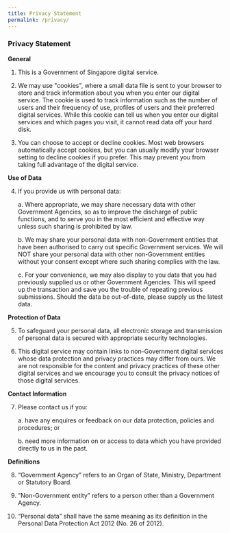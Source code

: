 ```yaml
---
title: Privacy Statement
permalink: /privacy/
---
```

### **Privacy Statement**

**General**

1. This is a Government of Singapore digital service.
 
2. We may use "cookies", where a small data file is sent to your browser to store and track information about you when you enter our digital service. The cookie is used to track information such as the number of users and their frequency of use, profiles of users and their preferred digital services. While this cookie can tell us when you enter our digital services and which pages you visit, it cannot read data off your hard disk.  

3. You can choose to accept or decline cookies. Most web browsers automatically accept cookies, but you can usually modify your browser setting to decline cookies if you prefer. This may prevent you from taking full advantage of the digital service.  

**Use of Data**

4. If you provide us with personal data:

   a. Where appropriate, we may share necessary data with other Government Agencies, so as to improve the discharge of public functions, and to serve you in the most efficient and effective way unless such sharing is prohibited by law.

   b. We may share your personal data with non-Government entities that have been authorised to carry out specific Government services. We will NOT share your personal data with other non-Government entities without your consent except where such sharing complies with the law.

   c. For your convenience, we may also display to you data that you had previously supplied us or other Government Agencies. This will speed up the transaction and save you the trouble of repeating previous submissions. Should the data be out-of-date, please supply us the latest data.

**Protection of Data**

5. To safeguard your personal data, all electronic storage and transmission of personal data is secured with appropriate security technologies.  

6. This digital service may contain links to non-Government digital services whose data protection and privacy practices may differ from ours.  We are not responsible for the content and privacy practices of these other digital services and we encourage you to consult the privacy notices of those digital services.  

**Contact Information**

7. Please contact us if you:​

   a. have any enquires or feedback on our data protection, policies and procedures; or

   b. need more information on or access to data which you have provided directly to us in the past.

**Definitions**

8. “Government Agency” refers to an Organ of State, Ministry, Department or Statutory Board.

9. ”Non-Government entity” refers to a person other than a Government Agency.

10. “Personal data” shall have the same meaning as its definition in the Personal Data Protection Act 2012 (No. 26 of 2012).